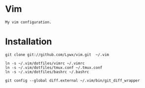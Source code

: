 Vim
===

    My vim configuration.

Installation
===

    git clone git://github.com/Lywx/vim.git  ~/.vim

    ln -s ~/.vim/dotfiles/vimrc ~/.vimrc
    ln -s ~/.vim/dotfiles/tmux.conf ~/.tmux.conf
    ln -s ~/.vim/dotfiles/bashrc ~/.bashrc

    git config --global diff.external ~/.vim/bin/git_diff_wrapper
